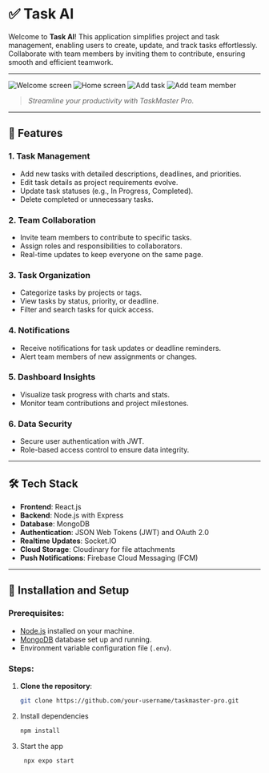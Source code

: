 # ✅ Task AI

Welcome to **Task AI**! This application simplifies project and task management, enabling users to create, update, and track tasks effortlessly. Collaborate with team members by inviting them to contribute, ensuring smooth and efficient teamwork.

---

![Welcome screen](./assets/images/screens/welcome-screen.png)
![Home screen](./assets/images/screens/homescreen.png)
![Add task](./assets/images/screens/add-edit-task.png)
![Add team member](./assets/images/screens/add-member.png)

> *Streamline your productivity with TaskMaster Pro.*

---

## 🚀 Features

### 1. **Task Management**
- Add new tasks with detailed descriptions, deadlines, and priorities.
- Edit task details as project requirements evolve.
- Update task statuses (e.g., In Progress, Completed).
- Delete completed or unnecessary tasks.

### 2. **Team Collaboration**
- Invite team members to contribute to specific tasks.
- Assign roles and responsibilities to collaborators.
- Real-time updates to keep everyone on the same page.

### 3. **Task Organization**
- Categorize tasks by projects or tags.
- View tasks by status, priority, or deadline.
- Filter and search tasks for quick access.

### 4. **Notifications**
- Receive notifications for task updates or deadline reminders.
- Alert team members of new assignments or changes.

### 5. **Dashboard Insights**
- Visualize task progress with charts and stats.
- Monitor team contributions and project milestones.

### 6. **Data Security**
- Secure user authentication with JWT.
- Role-based access control to ensure data integrity.

---

## 🛠️ Tech Stack

- **Frontend**: React.js
- **Backend**: Node.js with Express
- **Database**: MongoDB
- **Authentication**: JSON Web Tokens (JWT) and OAuth 2.0
- **Realtime Updates**: Socket.IO
- **Cloud Storage**: Cloudinary for file attachments
- **Push Notifications**: Firebase Cloud Messaging (FCM)

---

## 🔧 Installation and Setup

### Prerequisites:
- [Node.js](https://nodejs.org) installed on your machine.
- [MongoDB](https://www.mongodb.com) database set up and running.
- Environment variable configuration file (`.env`).

### Steps:

1. **Clone the repository**:
   ```bash
   git clone https://github.com/your-username/taskmaster-pro.git

2. Install dependencies

   ```bash
   npm install
   ```

3. Start the app

   ```bash
    npx expo start
   ```



